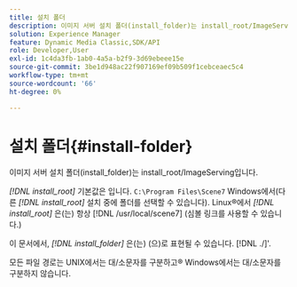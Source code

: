 ```yaml
---
title: 설치 폴더
description: 이미지 서버 설치 폴더(install_folder)는 install_root/ImageServing입니다.
solution: Experience Manager
feature: Dynamic Media Classic,SDK/API
role: Developer,User
exl-id: 1c4da3fb-1ab0-4a5a-b2f9-3d69ebeee15e
source-git-commit: 3be1d948ac22f907169ef09b509f1cebceaec5c4
workflow-type: tm+mt
source-wordcount: '66'
ht-degree: 0%

---
```


# 설치 폴더{#install-folder}

이미지 서버 설치 폴더(install_folder)는 install_root/ImageServing입니다.

*[!DNL install_root]* 기본값은 입니다. `C:\Program Files\Scene7` Windows에서(다른 *[!DNL install_root]* 설치 중에 폴더를 선택할 수 있습니다). Linux®에서 *[!DNL install_root]* 은(는) 항상 [!DNL /usr/local/scene7] (심볼 링크를 사용할 수 있습니다.)

이 문서에서, *[!DNL install_folder]* 은(는) (으)로 표현될 수 있습니다. [!DNL ./]&#39;.

모든 파일 경로는 UNIX에서는 대/소문자를 구분하고® Windows에서는 대/소문자를 구분하지 않습니다.
